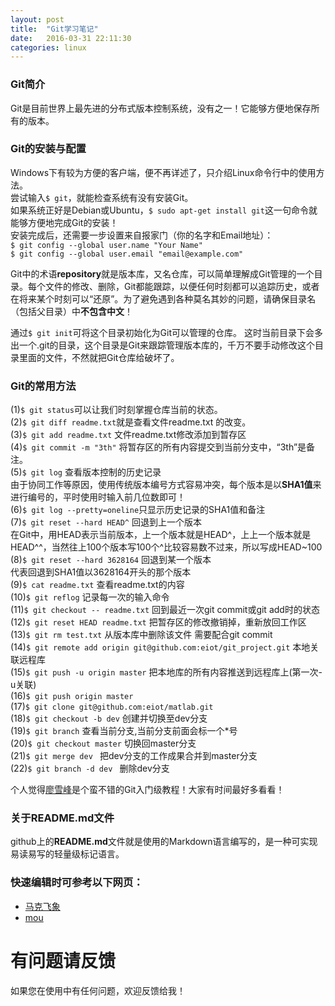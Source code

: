 ```yaml
---
layout: post
title:  "Git学习笔记"
date:   2016-03-31 22:11:30
categories: linux
---
```


### Git简介
Git是目前世界上最先进的分布式版本控制系统，没有之一！它能够方便地保存所有的版本。

### Git的安装与配置
Windows下有较为方便的客户端，便不再详述了，只介绍Linux命令行中的使用方法。  
尝试输入`$ git`，就能检查系统有没有安装Git。  
如果系统正好是Debian或Ubuntu，`$ sudo apt-get install git`这一句命令就能够方便地完成Git的安装！  
安装完成后，还需要一步设置来自报家门（你的名字和Email地址）：  
`$ git config --global user.name "Your Name"`  
`$ git config --global user.email "email@example.com"`  

Git中的术语**repository**就是版本库，又名仓库，可以简单理解成Git管理的一个目录。每个文件的修改、删除，Git都能跟踪，以便任何时刻都可以追踪历史，或者在将来某个时刻可以“还原”。为了避免遇到各种莫名其妙的问题，请确保目录名（包括父目录）中**不包含中文**！

通过`$ git init`可将这个目录初始化为Git可以管理的仓库。
这时当前目录下会多出一个.git的目录，这个目录是Git来跟踪管理版本库的，千万不要手动修改这个目录里面的文件，不然就把Git仓库给破坏了。

### Git的常用方法
(1)`$ git status`可以让我们时刻掌握仓库当前的状态。  
(2)`$ git diff readme.txt`就是查看文件readme.txt 的改变。  
(3)`$ git add readme.txt`  文件readme.txt修改添加到暂存区  
(4)`$ git commit -m "3th"`  将暂存区的所有内容提交到当前分支中，“3th”是备注。  
(5)`$ git log`  查看版本控制的历史记录  
由于协同工作等原因，使用传统版本编号方式容易冲突，每个版本是以**SHA1值**来进行编号的，平时使用时输入前几位数即可！  
(6)`$ git log --pretty=oneline`只显示历史记录的SHA1值和备注  
(7)`$ git reset --hard HEAD^`   回退到上一个版本  
在Git中，用HEAD表示当前版本，上一个版本就是HEAD^，上上一个版本就是HEAD^^，当然往上100个版本写100个^比较容易数不过来，所以写成HEAD~100  
(8)`$ git reset --hard 3628164`  回退到某一个版本  
代表回退到SHA1值以3628164开头的那个版本  
(9)`$ cat readme.txt`  查看readme.txt的内容  
(10)`$ git reflog`  记录每一次的输入命令  
(11)`$ git checkout -- readme.txt`  回到最近一次git commit或git add时的状态  
(12)`$ git reset HEAD readme.txt`  把暂存区的修改撤销掉，重新放回工作区  
(13)`$ git rm test.txt`  从版本库中删除该文件  需要配合git commit  
(14)`$ git remote add origin git@github.com:eiot/git_project.git` 本地关联远程库  
(15)`$ git push -u origin master` 把本地库的所有内容推送到远程库上(第一次-u关联)  
(16)`$ git push origin master`  
(17)`$ git clone git@github.com:eiot/matlab.git`  
(18)`$ git checkout -b dev`  创建并切换至dev分支  
(19)`$ git branch`  查看当前分支,当前分支前面会标一个*号  
(20)`$ git checkout master`  切换回master分支  
(21)`$ git merge dev ` 把dev分支的工作成果合并到master分支  
(22)`$ git branch -d dev ` 删除dev分支  



个人觉得[廖雪峰](http://www.liaoxuefeng.com/wiki/0013739516305929606dd18361248578c67b8067c8c017b000)是个蛮不错的Git入门级教程！大家有时间最好多看看！

### 关于README.md文件

github上的**README.md**文件就是使用的Markdown语言编写的，是一种可实现易读易写的轻量级标记语言。

### 快速编辑时可参考以下网页：  
* [马克飞象](https://maxiang.io/)  
* [mou](http://mahua.jser.me/) 


# 有问题请反馈
如果您在使用中有任何问题，欢迎反馈给我！

